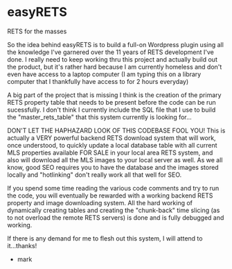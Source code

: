 # easyRETS
RETS for the masses

So the idea behind easyRETS is to build a full-on Wordpress plugin using all the knowledge I've garnered over the 11 years of RETS development I've done.  I really need to keep working thru this project and actually build out the product, but it's rather hard because I am currently homeless and don't even have access to a laptop computer (I am typing this on a library computer that I thankfully have access to for 2 hours everyday)

A big part of the project that is missing I think is the creation of the primary RETS property table that needs to be present before the code can be run sucessfully.  I don't think I currently include the SQL file that I use to build the "master_rets_table" that this system currently is looking for...

DON'T LET THE HAPHAZARD LOOK OF THIS CODEBASE FOOL YOU!  This is actually a VERY powerful backend RETS download system that will work, once understood, to quickly update a local database table with all current MLS properties available FOR SALE in your local area RETS system, and also will download all the MLS images to your local server as well.  As we all know, good SEO requires you to have the database and the images stored locally and "hotlinking" don't really work all that well for SEO.

If you spend some time reading the various code comments and try to run the code, you will eventually be rewarded with a working backend RETS property and image downloading system.  All the hard working of dynamically creating tables and creating the "chunk-back" time slicing (as to not overload the remote RETS servers) is done and is fully debugged and working.

If there is any demand for me to flesh out this system, I will attend to it...thanks!

- mark
